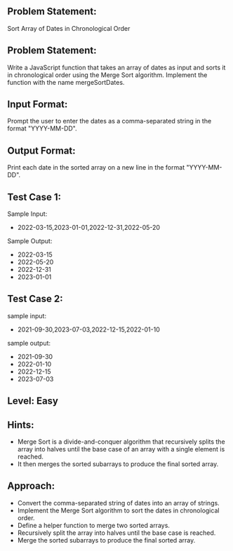 ## Problem Statement:
Sort Array of Dates in Chronological Order

## Problem Statement:
Write a JavaScript function that takes an array of dates as input and sorts it in chronological order using the Merge Sort algorithm. Implement the function with the name mergeSortDates.


## Input Format:
Prompt the user to enter the dates as a comma-separated string in the format "YYYY-MM-DD".

## Output Format:
Print each date in the sorted array on a new line in the format "YYYY-MM-DD".

## Test Case 1:
Sample Input:
- 2022-03-15,2023-01-01,2022-12-31,2022-05-20

Sample Output:
- 2022-03-15
- 2022-05-20
- 2022-12-31
- 2023-01-01

## Test Case 2:
sample input: 
- 2021-09-30,2023-07-03,2022-12-15,2022-01-10

sample output:
- 2021-09-30
- 2022-01-10
- 2022-12-15
- 2023-07-03


## Level: Easy

## Hints:
- Merge Sort is a divide-and-conquer algorithm that recursively splits the array into halves until the base case of an array with a single element is reached.
- It then merges the sorted subarrays to produce the final sorted array.

## Approach:
- Convert the comma-separated string of dates into an array of strings.
- Implement the Merge Sort algorithm to sort the dates in chronological order.
- Define a helper function to merge two sorted arrays.
- Recursively split the array into halves until the base case is reached.
- Merge the sorted subarrays to produce the final sorted array.
